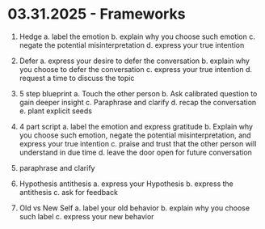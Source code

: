 # 03.31.2025 - Frameworks

1. Hedge 
    a. label the emotion 
    b. explain why you choose such emotion
    c. negate the potential misinterpretation
    d. express your true intention

2. Defer
    a. express your desire to defer the conversation
    b. explain why you choose to defer the conversation
    c. express your true intention
    d. request a time to discuss the topic

3. 5 step blueprint
    a. Touch the other person
    b. Ask calibrated question to gain deeper insight
    c. Paraphrase and clarify
    d. recap the conversation
    e. plant explicit seeds

4. 4 part script
    a. label the emotion and express gratitude
    b. Explain why you choose such emotion, negate the potential misinterpretation, and express your true intention
    c. praise and trust that the other person will understand in due time
    d. leave the door open for future conversation

5. paraphrase and clarify

6. Hypothesis antithesis
    a. express your Hypothesis
    b. express the antithesis
    c. ask for feedback

7. Old vs New Self
    a. label your old behavior
    b. explain why you choose such label
    c. express your new behavior
